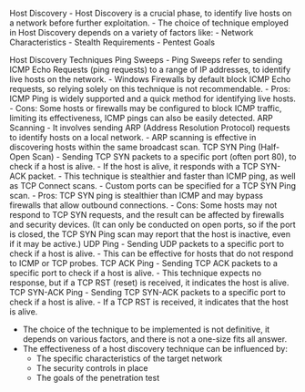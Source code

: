 Host Discovery
	- Host Discovery is a crucial phase, to identify live hosts on a network before further exploitation.
	- The choice of technique employed in Host Discovery depends on a variety of factors like:
		- Network Characteristics
		- Stealth Requirements
		- Pentest Goals

Host Discovery Techniques
	Ping Sweeps
		- Ping Sweeps refer to sending ICMP Echo Requests (ping requests) to a range of IP addresses, to identify live hosts on the network.
		- Windows Firewalls by default block ICMP Echo requests, so relying solely on this technique is not recommendable.
		- Pros: ICMP Ping is widely supported and a quick method for identifying live hosts.
		- Cons: Some hosts or firewalls may be configured to block ICMP traffic, limiting its effectiveness, ICMP pings can also be easily detected.
	ARP Scanning
		- It involves sending ARP (Address Resolution Protocol) requests to identify hosts on a local network.
		- ARP scanning is effective in discovering hosts within the same broadcast scan.
	TCP SYN Ping (Half-Open Scan)
		- Sending TCP SYN packets to a specific port (often port 80), to check if a host is alive.
		- If the host is alive, it responds with a TCP SYN-ACK packet.
		- This technique is stealthier and faster than ICMP ping, as well as TCP Connect scans.
		- Custom ports can be specified for a TCP SYN Ping scan.
		- Pros: TCP SYN ping is stealthier than ICMP and may bypass firewalls that allow outbound connections.
		- Cons: Some hosts may not respond to TCP SYN requests, and the result can be affected by firewalls and security devices. (It can only be conducted on open ports, so if the port is closed, the TCP SYN Ping scan may report that the host is inactive, even if it may be active.)
	UDP Ping
		- Sending UDP packets to a specific port to check if a host is alive.
		- This can be effective for hosts that do not respond to ICMP or TCP probes.
	TCP ACK Ping
		- Sending TCP ACK packets to a specific port to check if a host is alive.
		- This technique expects no response, but if a TCP RST (reset) is received, it indicates the host is alive.
	TCP SYN-ACK Ping
		- Sending TCP SYN-ACK packets to a specific port to check if a host is alive.
		- If a TCP RST is received, it indicates that the host is alive.

- The choice of the technique to be implemented is not definitive, it depends on various factors, and there is not a one-size fits all answer.
- The effectiveness of a host discovery technique can be influenced by:
	- The specific characteristics of the target network
	- The security controls in place
	- The goals of the penetration test